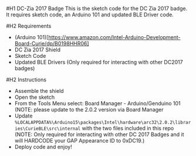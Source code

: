 #H1 DC-Zia 2017 Badge
This is the sketch code for the DC Zia 2017 badge. It requires sketch code, an Arduino 101 and updated BLE Driver code.

#H2 Requirements
* (Arduino 101)[https://www.amazon.com/Intel-Arduino-Development-Board-Curie/dp/B0198HHR06] 
* DC Zia 2017 Shield
* Sketch Code
* Updated BLE Drivers (Only required for interacting with other DC2017 badges)

#H2 Instructions
* Assemble the shield
* Open the sketch
* From the Tools Menu select: Board Manager - Arduino/Genduino 101 (NOTE: please update to the 2.0.2 version via Board Manager
* Update `%LOCALAPPDATA%\Arduino15\packages\Intel\hardware\arc32\2.0.2\libraries\CurieBLE\src\internal` with the two files included in this repo 
(NOTE: Only required for interacting with other DC 2017 Badges and it will HARDCODE your GAP Appearance ID to 0xDC19.)
* Deploy code and enjoy!